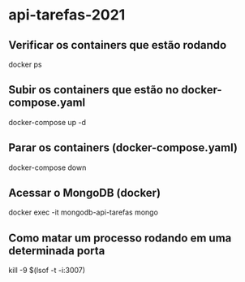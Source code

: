# api-tarefas-2021

## Verificar os containers que estão rodando
docker ps

## Subir os containers que estão no docker-compose.yaml
docker-compose up -d

## Parar os containers (docker-compose.yaml)
docker-compose down

## Acessar o MongoDB (docker)
docker exec -it mongodb-api-tarefas mongo

## Como matar um processo rodando em uma determinada porta 
kill -9 $(lsof -t -i:3007)
